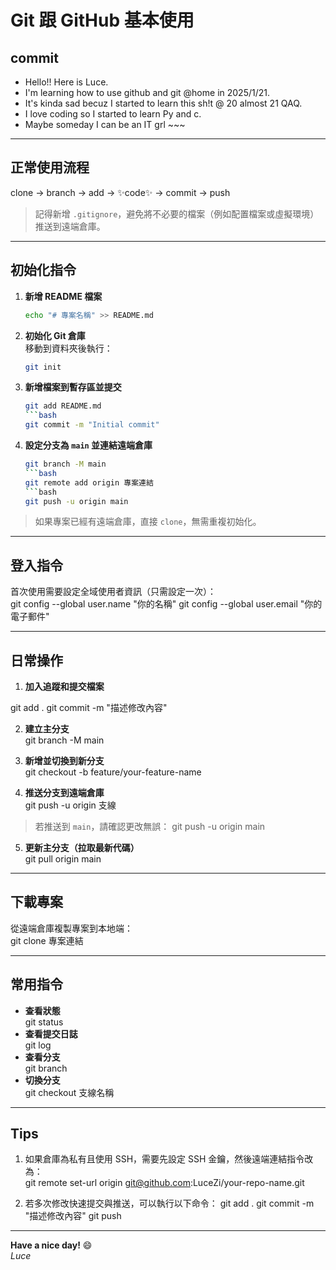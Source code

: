 # Git 跟 GitHub 基本使用

## commit
- Hello!! Here is Luce. 
- I'm learning how to use github and git @home in 2025/1/21. 
- It's kinda sad becuz I started to learn this sh!t @ 20 almost 21 QAQ.
- I love coding so I started to learn Py and c.
- Maybe someday I can be an IT grl ~~~

---

## **正常使用流程**
clone -> branch -> add -> ✨code✨ -> commit -> push

> 記得新增 `.gitignore`，避免將不必要的檔案（例如配置檔案或虛擬環境）推送到遠端倉庫。

---

## **初始化指令**
1. **新增 README 檔案**  
    ```bash
    echo "# 專案名稱" >> README.md
2. **初始化 Git 倉庫**  
移動到資料夾後執行：  
    ```bash
    git init
3. **新增檔案到暫存區並提交**  
    ```bash
    git add README.md 
    ```bash
    git commit -m "Initial commit"
4. **設定分支為 `main` 並連結遠端倉庫**  
    ```bash
    git branch -M main 
    ```bash
    git remote add origin 專案連結 
    ```bash
    git push -u origin main

> 如果專案已經有遠端倉庫，直接 `clone`，無需重複初始化。

---

## **登入指令**
首次使用需要設定全域使用者資訊（只需設定一次）：  
git config --global user.name "你的名稱" 
git config --global user.email "你的電子郵件"

---

## **日常操作**
1. **加入追蹤和提交檔案**  

git add . git commit -m "描述修改內容"

2. **建立主分支**  
git branch -M main

3. **新增並切換到新分支**  
git checkout -b feature/your-feature-name

4. **推送分支到遠端倉庫**  
git push -u origin 支線

> 若推送到 `main`，請確認更改無誤：
git push -u origin main

5. **更新主分支（拉取最新代碼）**  
git pull origin main

---

## **下載專案**
從遠端倉庫複製專案到本地端：  
git clone 專案連結

---

## **常用指令**
- **查看狀態**  
git status
- **查看提交日誌**  
git log
- **查看分支**  
git branch
- **切換分支**  
git checkout 支線名稱

---

## **Tips**
1. 如果倉庫為私有且使用 SSH，需要先設定 SSH 金鑰，然後遠端連結指令改為：  
git remote set-url origin git@github.com:LuceZi/your-repo-name.git

2. 若多次修改快速提交與推送，可以執行以下命令：
git add . 
git commit -m "描述修改內容" 
git push

---

**Have a nice day!** 😄  
_Luce_
